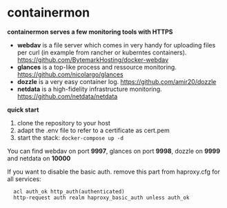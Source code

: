 # containermon

**containermon serves a few monitoring tools with HTTPS**
* **webdav** is a file server which comes in very handy for uploading files per curl (in example from rancher or kuberntes containers). https://github.com/BytemarkHosting/docker-webdav
* **glances** is a top-like process and ressource monitoring. https://github.com/nicolargo/glances
* **dozzle** is a very easy container log. https://github.com/amir20/dozzle
* **netdata** is a high-fidelity infrastructure monitoring. https://github.com/netdata/netdata  


**quick start**
1. clone the repository to your host
2. adapt the .env file to refer to a certificate as cert.pem
3. start the stack: `docker-compose up -d`

You can find webdav on port **9997**, glances on port **9998**, dozzle on **9999** and netdata on **10000**

If you want to disable the basic auth. remove this part from haproxy.cfg for all services:
```
  acl auth_ok http_auth(authenticated)
  http-request auth realm haproxy_basic_auth unless auth_ok
```
